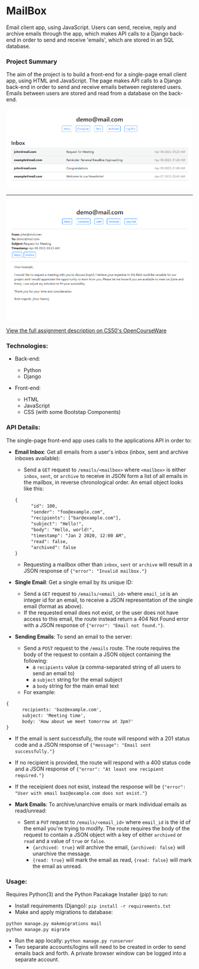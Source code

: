 # MailBox
Email client app, using JavaScript. Users can send, receive, reply and archive emails through the app, which makes API calls to a Django back-end in order to send and receive 'emails', which are stored in an SQL database.

### Project Summary
The aim of the project is to build a front-end for a single-page email client app, using HTML and JavaScript. The page makes API calls to a Django back-end in order to send and receive emails between registered users. Emails between users are stored and read from a database on the back-end.

<img src="mail/mail-inbox.png" alt="Screenshot of the project">
<hr>
<img src="mail/mailbox.png" alt="Screenshot of the project">

[View the full assignment description on CS50's OpenCourseWare](https://cs50.harvard.edu/web/2020/projects/3/mail/)

### Technologies:

* Back-end:
  * Python
  * Django

* Front-end:
  * HTML
  * JavaScript
  * CSS (with some Bootstap Components)

### API Details:

The single-page front-end app uses calls to the applications API in order to:

* **Email Inbox**: Get all emails from a user's inbox (inbox, sent and archive inboxes available):
  * Send a `GET` request to `/emails/<mailbox>` where `<mailbox>` is either `inbox`, `sent`, or `archive` to receive in JSON form a list of all emails in the mailbox, in reverse chronological order. An email object looks like this:
  ```
  {
        "id": 100,
        "sender": "foo@example.com",
        "recipients": ["bar@example.com"],
        "subject": "Hello!",
        "body": "Hello, world!",
        "timestamp": "Jan 2 2020, 12:00 AM",
        "read": false,
        "archived": false
  }
    ```
  * Requesting a mailbox other than `inbox`, `sent` or `archive` will result in a JSON response of `{"error": "Invalid mailbox."}`

* **Single Email**: Get a single email by its unique ID:
  * Send a `GET` request to `/emails/<email_id>` where `email_id` is an integer id for an email, to receive a JSON representation of the single email (format as above).
  * If the requested email does not exist, or the user does not have access to this email, the route instead return a 404 Not Found error with a JSON response of `{"error": "Email not found."}`.

* **Sending Emails**: To send an email to the server:
  * Send a `POST` request to the `/emails` route. The route requires the body of the request to contain a JSON object containing the following:
    * a `recipients` value (a comma-separated string of all users to send an email to)
    * a `subject` string for the email subject
    * a `body` string for the main email text
  * For example:
```
{
      recipients: 'baz@example.com',
      subject: 'Meeting time',
      body: 'How about we meet tomorrow at 3pm?'
}
```
  * If the email is sent successfully, the route will respond with a 201 status code and a JSON response of `{"message": "Email sent successfully."}`
  * If no recipient is provided, the route will respond with a 400 status code and a JSON response of `{"error": "At least one recipient required."}`
  * If the receipient does not exist, instead the response will be `{"error": "User with email baz@example.com does not exist."}`

* **Mark Emails**: To archive/unarchive emails or mark individual emails as read/unread:
  * Sent a `PUT` request to `/emails/<email_id>` where `email_id` is the id of the email you're trying to modify. The route requires the body of the request to contain a JSON object with a key of either `archived` or `read` and a value of `true` or `false`.
    * `{archived: true}` will archive the email, `{archived: false}` will unarchive the message.
    * `{read: true}` will mark the email as read, `{read: false}` will mark the email as unread.

### Usage:

Requires Python(3) and the Python Pacakage Installer (pip) to run:
* Install requirements (Django): `pip install -r requirements.txt`
* Make and apply migrations to database:

```
python manage.py makemigrations mail
python manage.py migrate
```
* Run the app locally: `python manage.py runserver`
* Two separate accounts/logins will need to be created in order to send emails back and forth. A private browser window can be logged into a separate account.